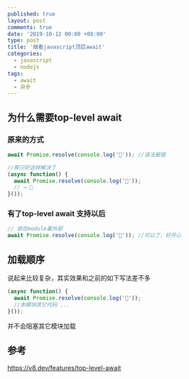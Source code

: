 ```yaml
---
published: true
layout: post
comments: true
date: '2019-10-12 00:00 +08:00'
type: post
title: '细看javascript顶层await'
categories:
  - javascript
  - nodejs
tags:
  - await
  - 异步
---
```

## 为什么需要top-level await
### 原来的方式
```javascript
await Promise.resolve(console.log('🎉')); //语法报错

//那只好这样解决了
(async function() {
  await Promise.resolve(console.log('🎉'));
  // → 🎉
}());
```

### 有了top-level await 支持以后
```javascript
// 放在module最外部
await Promise.resolve(console.log('🎉')); //可以了，好开心
```

## 加载顺序
说起来比较复杂，其实效果和之前的如下写法差不多
```javascript
(async function() {
  await Promise.resolve(console.log('🎉'));
  //本模块其它代码 ...
}());
```
并不会阻塞其它模块加载

## 参考
https://v8.dev/features/top-level-await